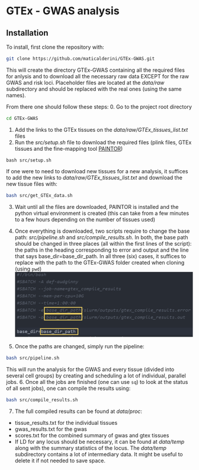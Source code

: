 # GTEx - GWAS analysis
## Installation
To install, first clone the repository with:
```bash
git clone https://github.com/maticalderini/GTEx-GWAS.git
```

This will create the directory GTEx-GWAS containing all the required files for anlysis and to download all the necessary raw data EXCEPT for the raw GWAS and risk loci. Placeholder files are located at the *data/raw* subdirectory and should be replaced with the real ones (using the same names).

From there one should follow these steps:
0. Go to the project root directory
```bash
cd GTEx-GWAS
```
1. Add the links to the GTEx tissues on the *data/raw/GTEx_tissues_list.txt* files
2. Run the *src/setup.sh* file to download the required files (plink files, GTEx tissues and the fine-mapping tool [PAINTOR](https://github.com/gkichaev/PAINTOR_V3.0))
```
bash src/setup.sh
```
If one were to need to download new tissues for a new analysis, it suffices to add the new links to *data/raw/GTEx_tissues_list.txt* and download the new tissue files with:
```bash
bash src/get_GTEx_data.sh
```

3. Wait until all the files are downloaded, PAINTOR is installed and the python virtual environment is created (this can take from a few minutes to a few hours depending on the number of tissues used)
4. Once everything is downloaded, two scripts require to change the base path: *src/pipeline.sh* and *src/compile_results.sh*. In both, the base path should be changed in three places (all within the first lines of the script): the paths in the heading corresponding to error and output and the line that says base_dir=base_dir_path. In all three (six) cases, it suffices to replace with the path to the GTEx-GWAS folder created when cloning (using ```pwd```)
![readme_basepath](images/readme_basepath.png)

5. Once the paths are changed, simply run the pipeline:
```bash
bash src/pipeline.sh
```
This will run the analysis for the GWAS and every tissue (divided into several cell groups) by creating and scheduling a lot of individual, parallel jobs.
6. Once all the jobs are finished (one can use ```sq```) to look at the status of all sent jobs), one can compile the results using:
```bash
bash src/compile_results.sh
```
7. The full compiled results can be found at *data/proc*:
  - tissue_results.txt for the individual tissues
  - gwas_results.txt for the gwas
  - scores.txt for the combined summary of gwas and gtex tissues
  - If LD for any locus should be necessary, it can be found at *data/temp* along with the summary statistics of the locus. The *data/temp* subdirectory contains a lot of intermediary data. It might be useful to delete it if not needed to save space.
